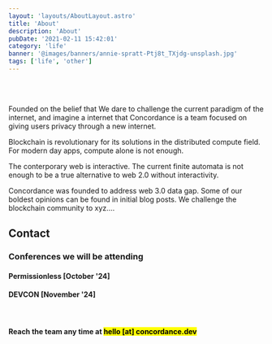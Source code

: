 ```yaml
---
layout: 'layouts/AboutLayout.astro'
title: 'About'
description: 'About'
pubDate: '2021-02-11 15:42:01'
category: 'life'
banner: '@images/banners/annie-spratt-Ptj8t_TXjdg-unsplash.jpg'
tags: ['life', 'other']
---
```

<br>
<br>

Founded on the belief that 
We dare to challenge the current paradigm of the internet, and imagine a internet that
Concordance is a team focused on giving users privacy through a new internet. 


Blockchain is revolutionary for its solutions in the distributed compute field. 
<br>
For modern day apps, compute alone is not enough. 

The conterporary web is interactive. The current finite automata is not enough to be a true alternative to web 2.0 without interactivity. 

Concordance was founded to address web 3.0 data gap.
Some of our boldest opinions can be found in initial blog posts. We challenge the blockchain community to xyz....


## Contact 

### Conferences we will be attending 
#### Permissionless [October '24]
#### DEVCON [November '24]
<br>

#### Reach the team any time at <mark> hello [at] concordance.dev </mark>

<br>
<br>
<br>